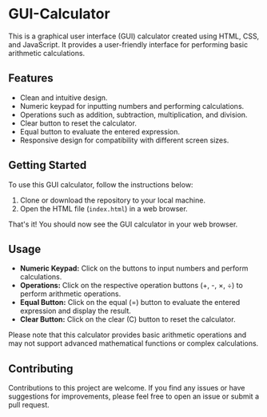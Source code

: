 # GUI-Calculator

This is a graphical user interface (GUI) calculator created using HTML, CSS, and JavaScript. It provides a user-friendly interface for performing basic arithmetic calculations.

## Features

- Clean and intuitive design.
- Numeric keypad for inputting numbers and performing calculations.
- Operations such as addition, subtraction, multiplication, and division.
- Clear button to reset the calculator.
- Equal button to evaluate the entered expression.
- Responsive design for compatibility with different screen sizes.

## Getting Started

To use this GUI calculator, follow the instructions below:

1. Clone or download the repository to your local machine.
2. Open the HTML file (`index.html`) in a web browser.

That's it! You should now see the GUI calculator in your web browser.

## Usage

- **Numeric Keypad:** Click on the buttons to input numbers and perform calculations.
- **Operations:** Click on the respective operation buttons (+, -, ×, ÷) to perform arithmetic operations.
- **Equal Button:** Click on the equal (=) button to evaluate the entered expression and display the result.
- **Clear Button:** Click on the clear (C) button to reset the calculator.

Please note that this calculator provides basic arithmetic operations and may not support advanced mathematical functions or complex calculations.

## Contributing

Contributions to this project are welcome. If you find any issues or have suggestions for improvements, please feel free to open an issue or submit a pull request.

